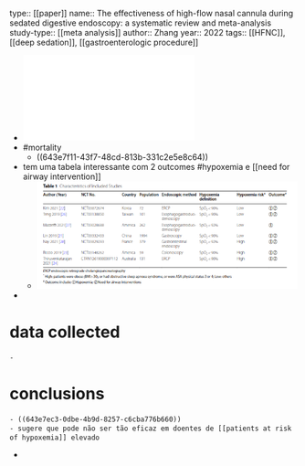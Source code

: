 type:: [[paper]]
name:: The effectiveness of high-flow nasal cannula during sedated digestive endoscopy: a systematic review and meta-analysis
study-type:: [[meta analysis]] 
author:: Zhang 
year:: 2022
tags:: [[HFNC]], [[deep sedation]], [[gastroenterologic procedure]]

- ![40001_2022_Article_661.pdf](../assets/40001_2022_Article_661_1681817168646_0.pdf)
- #mortality
	- ((643e7f11-43f7-48cd-813b-331c2e5e8c64))
- tem uma tabela interessante com 2 outcomes #hypoxemia e [[need for airway intervention]]
	- ![image.png](../assets/image_1681817448153_0.png)
-
# data collected
	-
# conclusions
	- ((643e7ec3-0dbe-4b9d-8257-c6cba776b660))
	- sugere que pode não ser tão eficaz em doentes de [[patients at risk of hypoxemia]] elevado
-